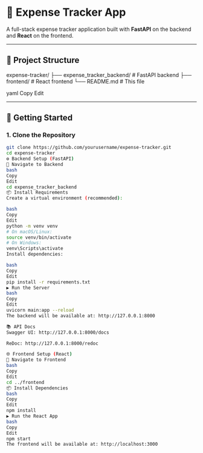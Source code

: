 # 🧾 Expense Tracker App

A full-stack expense tracker application built with **FastAPI** on the backend and **React** on the frontend.

---

## 📁 Project Structure

expense-tracker/
├── expense_tracker_backend/ # FastAPI backend
├── frontend/ # React frontend
└── README.md # This file

yaml
Copy
Edit

---

## 🚀 Getting Started

### 1. Clone the Repository

```bash
git clone https://github.com/yourusername/expense-tracker.git
cd expense-tracker
⚙️ Backend Setup (FastAPI)
📂 Navigate to Backend
bash
Copy
Edit
cd expense_tracker_backend
📦 Install Requirements
Create a virtual environment (recommended):

bash
Copy
Edit
python -m venv venv
# On macOS/Linux:
source venv/bin/activate
# On Windows:
venv\Scripts\activate
Install dependencies:

bash
Copy
Edit
pip install -r requirements.txt
▶️ Run the Server
bash
Copy
Edit
uvicorn main:app --reload
The backend will be available at: http://127.0.0.1:8000

📚 API Docs
Swagger UI: http://127.0.0.1:8000/docs

ReDoc: http://127.0.0.1:8000/redoc

🌐 Frontend Setup (React)
📂 Navigate to Frontend
bash
Copy
Edit
cd ../frontend
📦 Install Dependencies
bash
Copy
Edit
npm install
▶️ Run the React App
bash
Copy
Edit
npm start
The frontend will be available at: http://localhost:3000

